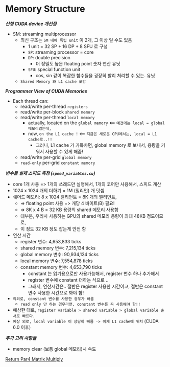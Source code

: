 # Memory Structure

***신형 CUDA device 개선점***
- SM: streaming multiprocessor
  - 최신 구조는 `SM 내에 독립 unit` 이 2개, 그 이상 일 수도 있음
    - 1 unit = 32 SP + 16 DP + 8 SFU 로 구성
    - `SP`: streaming processor = core
    - `DP`: double precision
      - 더 정밀도 높은 floating point 숫자 연산 유닛
    - `SFU`: special function unit 
      - cos, sin 같이 복잡한 함수들을 굉장히 빨리 처리할 수 있는. 유닛
  - `Shared Memory 와 L1 cache 포함` 


***Programmer View of CUDA Memories***
- Each thread can:
  - read/write per-thread `registers`
  - read/write per-block `shared memory`
  - read/write per-thread `local memory`
    - actually, located on the `global memory` <== `예전에는 local = global 메모리였는데,`
    - now, `on the L1 cache !` <== `지금은 새로운 CPU에서는, local = L1 cache로..!!`
      - 그러나, L1 cache 가 가득차면, global memory 로 보내서, 용량을 키워서 사용할 수 있게 해줌!
  - read/write per-grid `global memory`
  - `read-only` per-grid `constant memory`


***변수들 실제 스피드 측정 (`speed_variables.cu`)***
- core 1개 사용 => 1개의 쓰래드만 실행해서, 1개의 코어만 사용해서, 스피드 계산
- 1024 x 1024 개의 더하기 = 1M (밀리언) 개 덧셈
- 쉐어드 메모리: 8 x 1024 엘리먼트 = 8K 개의 엘리먼트, 
  - => floating point 사용 => 개당 4 바이트(B) 필요!
  - => 8K x 4 B = 32 KB 용량의 shared 메모리 사용함
  - 대부분, 우리사 사용하는 GPU의 shared 메모리 용량이 최대 48KB 정도이므로,
  - 이 정도 32 KB 정도 잡는게 안전 함
- 연산 시간
  - register 변수:         4,653,833 ticks
  - shared memory 변수:    7,215,134 ticks
  - global memory 변수:   90,934,124 ticks
  - local memory 변수:     7,554,878 ticks
  - constant memory 변수:  4,653,790 ticks 
    - constant 는 읽기용으로만 사용가능해서, register 변수 하나 추가해서 
    - register 변수에 constant 더하는 식으로 ..
    - 그래서, 연산시간은.. 절반은 register 사용한 시간이고, 절반은 constant 변수 사용한 시간으로 봐야 함!
- `의외로, constant 변수를 사용한 경우가 빠름`
  - `read only 만 하는 경우라면, constant 변수를 꼭 사용해야 함!!`
- 예상한 대로, `register variable > shared variable > global variable 순서로 빠르다.`
- `예상 외로, local variable 이 상당히 빠름 -> 이제 L1 cache에 위치` (CUDA 6.0 이후)

***추가 고려 사항들***
- memory clear (보통 global 메모리)시 속도

[Return Par4 Matrix Multiply](../README.md)  